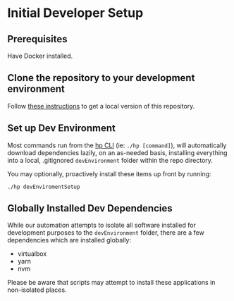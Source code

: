 # Initial Developer Setup

## Prerequisites

Have Docker installed.

## Clone the repository to your development environment

Follow [these instructions](https://help.github.com/articles/cloning-a-repository/)
to get a local version of this repository.

## Set up Dev Environment

Most commands run from the [hp CLI](docs/cli.md) (ie: `./hp [command]`), will automatically download dependencies lazily, on
an as-needed basis, installing everything into a local, .gitignored `devEnvironment` folder
within the repo directory.

You may optionally, proactively install these items up front by running:

`./hp devEnviromentSetup`

## Globally Installed Dev Dependencies

While our automation attempts to isolate all software installed for development purposes to the
`devEnvironment` folder, there are a few dependencies which are installed globally:

- virtualbox
- yarn
- nvm

Please be aware that scripts may attempt to install these applications in non-isolated
places.